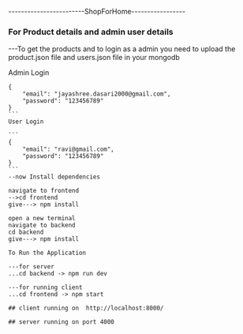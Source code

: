 ------------------------ShopForHome-----------------
### For Product details and admin user details

---To get the products and to login as a admin you need to upload the product.json file 
   and users.json file in your mongodb 

Admin Login
````
{
    "email": "jayashree.dasari2000@gmail.com",
    "password": "123456789"
}
```
User Login

```
{
    "email": "ravi@gmail.com",
    "password": "123456789"
}
```
--now Install dependencies 

navigate to frontend 
-->cd frontend
give---> npm install

open a new terminal 
navigate to backend
cd backend
give---> npm install

To Run the Application

---for server
...cd backend -> npm run dev

---for running client
...cd frontend -> npm start

## client running on  http://localhost:8000/

## server running on port 4000
